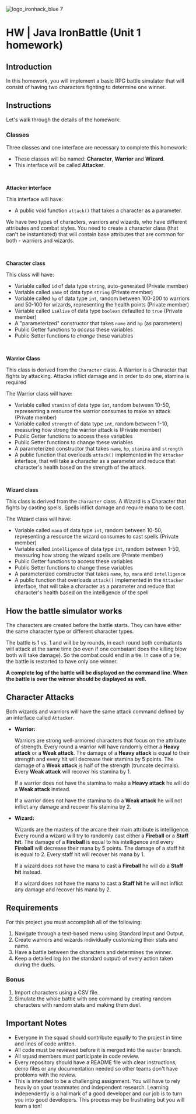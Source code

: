 ![logo_ironhack_blue 7](https://user-images.githubusercontent.com/23629340/40541063-a07a0a8a-601a-11e8-91b5-2f13e4e6b441.png)

# HW | Java IronBattle (Unit 1 homework)

## Introduction

In this homework, you will implement a basic RPG battle simulator that will consist of having two characters fighting to determine one winner.

## Instructions

Let's walk through the details of the homework:

### Classes

Three classes and one interface are necessary to complete this homework:

- These classes will be named: **Character**, **Warrior** and **Wizard**.
- This interface will be called **Attacker**.

<br>

**Attacker interface**

This interface will have:

- A public void function `attack()` that takes a character as a parameter.

We have two types of characters, warriors and wizards, who have different attributes and combat styles. You need to create a character class (that can't be instantiated) that will contain base attributes that are common for both - warriors and wizards.

<br>

**Character class**

This class will have:

- Variable called `id` of data type `string`, auto-generated (Private member)
- Variable called `name` of data type `string` (Private member)
- Variable called `hp` of data type `int`, random between 100-200 to warriors and 50-100 for wizards, representing the health points (Private member)
- Variable called `isAlive` of data type `boolean` defaulted to `true` (Private member)
- A "parameterized" constructor that takes `name` and `hp` (as parameters)
- Public Getter functions to _access_ these variables
- Public Setter functions to _change_ these variables

<br>

**Warrior Class**

This class is derived from the `Character` class. A Warrior is a Character that fights by attacking. Attacks inflict damage and in order to do one, stamina is required

The Warrior class will have:

- Variable called `stamina` of data type `int`, random between 10-50, representing a resource the warrior consumes to make an attack (Private member)
- Variable called `strength` of data type `int`, random between 1-10, measuring how strong the warrior attack is (Private member)
- Public Getter functions to access these variables
- Public Setter functions to change these variables
- A parameterized constructor that takes `name`, `hp`, `stamina` and `strength`
- A public function that overloads `attack()` implemented in the `Attacker` interface, that will take a character as a parameter and reduce that character's health based on the strength of the attack.

<br>

**Wizard class**

This class is derived from the `Character` class. A Wizard is a Character that fights by casting spells. Spells inflict damage and require mana to be cast.

The Wizard class will have:

- Variable called `mana` of data type `int`, random between 10-50, representing a resource the wizard consumes to cast spells (Private member)
- Variable called `intelligence` of data type `int`, random between 1-50, measuring how strong the wizard spells are (Private member)
- Public Getter functions to access these variables
- Public Setter functions to change these variables
- A parameterized constructor that takes `name`, `hp`, `mana` and `intelligence`
- A public function that overloads `attack()` implemented in the `Attacker` interface, that will take a character as a parameter and reduce that character's health based on the intelligence of the spell
<!-- - `mana` - number to represent a resource the wizard consumes to cast spells
- `intelligence` - number to calculate how strong the wizard spells are -->

## How the battle simulator works

The characters are created before the battle starts. They can have either the same character type or different character types.

The battle is 1 vs. 1 and will be by rounds, in each round both combatants will attack at the same time (so even if one combatant does the killing blow both will take damage). So the combat could end in a tie.
In case of a tie, the battle is restarted to have only one winner.

**A complete log of the battle will be displayed on the command line. When the battle is over the winner should be displayed as well.**

## Character Attacks

Both wizards and warriors will have the same attack command defined by an interface called `Attacker`.

- **Warrior:**

  Warriors are strong well-armored characters that focus on the attribute of strength. Every round a warrior will have randomly either a **Heavy attack** or a **Weak attack**. The damage of a **Heavy attack** is equal to their strength and every hit will decrease their stamina by 5 points. The damage of a **Weak attack** is half of the strength (truncate decimals). Every **Weak attack** will recover his stamina by 1.

  If a warrior does not have the stamina to make a **Heavy attack** he will do a **Weak attack** instead.

  If a warrior does not have the stamina to do a **Weak attack** he will not inflict any damage and recover his stamina by 2.

- **Wizard:**

  Wizards are the masters of the arcane their main attribute is intelligence. Every round a wizard will try to randomly cast either a **Fireball** or a **Staff hit**. The damage of a **Fireball** is equal to his intelligence and every **Fireball** will decrease their mana by 5 points. The damage of a staff hit is equal to 2. Every staff hit will recover his mana by 1.

  If a wizard does not have the mana to cast a **Fireball** he will do a **Staff hit** instead.

  If a wizard does not have the mana to cast a **Staff hit** he will not inflict any damage and recover his mana by 2.

## Requirements

For this project you must accomplish all of the following:

1.  Navigate through a text-based menu using Standard Input and Output.
2.  Create warriors and wizards individually customizing their stats and name.
3.  Have a battle between the characters and determines the winner.
4.  Keep a detailed log (on the standard output) of every action taken during the duels.

### Bonus

1. Import characters using a CSV file.
2. Simulate the whole battle with one command by creating random characters with random stats and making them duel.

## Important Notes

- Everyone in the squad should contribute equally to the project in time and lines of code written.
- All code must be reviewed before it is merged into the `master` branch.
- All squad members must participate in code review.
- Every repository should have a README file with clear instructions, demo files or any documentation needed so other teams don't have problems with the review.
- This is intended to be a challenging assignment. You will have to rely heavily on your teammates and independent research. Learning independently is a hallmark of a good developer and our job is to turn you into good developers. This process may be frustrating but you will learn a ton!